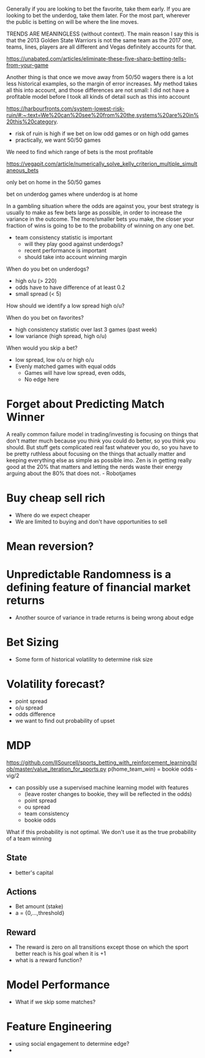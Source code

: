Generally if you are looking to bet the favorite, take them early. If you are looking to bet the underdog, take them later. For the most part, wherever the public is betting on will be where the line moves.


TRENDS ARE MEANINGLESS (without context). The main reason I say this is that the 2013 Golden State Warriors is not the same team as the 2017 one, teams, lines, players are all different and Vegas definitely accounts for that.



https://unabated.com/articles/eliminate-these-five-sharp-betting-tells-from-your-game


Another thing is that once we move away from 50/50 wagers there is a lot less historical examples, so the margin of error increases. My method takes all this into account, and those differences are not small: I did not have a profitable model before I took all kinds of detail such as this into account


https://harbourfronts.com/system-lowest-risk-ruin/#:~:text=We%20can%20see%20from%20the,systems%20are%20in%20this%20category.
- risk of ruin is high if we bet on low odd games or on high odd games 
- practically, we want 50/50 games

We need to find which range of bets is the most profitable


https://vegapit.com/article/numerically_solve_kelly_criterion_multiple_simultaneous_bets


only bet on home in the 50/50 games

bet on underdog games where underdog is at home


In a gambling situation where the odds are against you, your best strategy is usually to make as few bets large as possible, in order to increase the variance in the outcome. The more/smaller bets you make, the closer your fraction of wins is going to be to the probability of winning on any one bet.



- team consistency statistic is important
	- will they play good against underdogs?
	- recent performance is important
	- should take into account winning margin

When do you bet on underdogs?
- high o/u (> 220)
- odds have to have difference of at least 0.2
- small spread (< 5)

How should we identify a low spread high o/u?


When do you bet on favorites?
- high consistency statistic over last 3 games (past week)
- low variance (high spread, high o/u)

When would you skip a bet?
- low spread, low o/u or high o/u
- Evenly matched games with equal odds
	- Games will have low spread, even odds, 
	- No edge here



# Forget about Predicting Match Winner
A really common failure model in trading/investing is focusing on things that don't matter much because you think you could do better, so you think you should. But stuff gets complicated real fast whatever you do, so you have to be pretty ruthless about focusing on the things that actually matter and keeping everything else as simple as possible imo. Zen is in getting really good at the 20% that matters and letting the nerds waste their energy arguing about the 80% that does not. - Robotjames

# Buy cheap sell rich
- Where do we expect cheaper 
- We are limited to buying and don't have opportunities to sell

# Mean reversion?

# Unpredictable Randomness is a defining feature of financial market returns
- Another source of variance in trade returns is being wrong about edge

# Bet Sizing
- Some form of historical volatility to determine risk size

# Volatility forecast?
- point spread
- o/u spread
- odds difference
- we want to find out probability of upset


# MDP 
https://github.com/llSourcell/sports_betting_with_reinforcement_learning/blob/master/value_iteration_for_sports.py
p(home_team_win) = bookie odds - vig/2
- can possibly use a supervised machine learning model with features
	- (leave roster changes to bookie, they will be reflected in the odds)
	- point spread
	- ou spread
	- team consistency
	- bookie odds

What if this probability is not optimal. We don't use it as the true probability of a team winning
## State
- better's capital

## Actions
- Bet amount (stake)
- a = {0,...,threshold}

## Reward
- The reward is zero on all transitions except those on which the sport better reach is his goal when it is +1
- what is a reward function?


# Model Performance
- What if we skip some matches?
# Feature Engineering
 - using social engagement to determine edge?
 - 